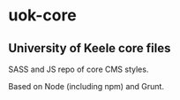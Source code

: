 # uok-core
## University of Keele core files
SASS and JS repo of core CMS styles.

Based on Node (including npm) and Grunt.
